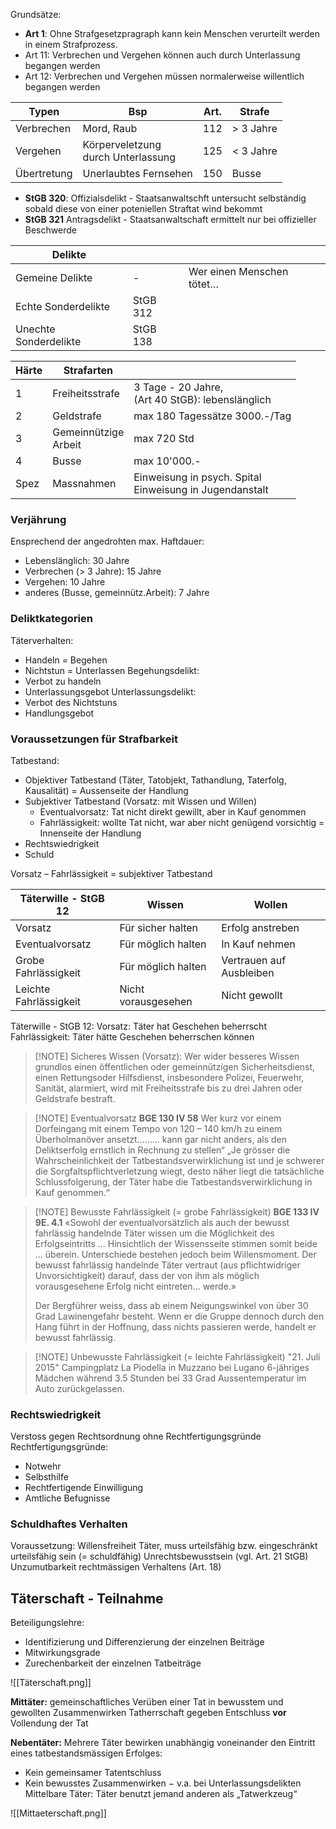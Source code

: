 Grundsätze: 
* **Art 1**: Ohne Strafgesetzpragraph kann kein Menschen verurteilt werden in einem Strafprozess.
* Art 11: Verbrechen und Vergehen können auch durch Unterlassung begangen werden
* Art 12: Verbrechen und Vergehen müssen normalerweise willentlich begangen werden

| Typen       | Bsp                                   | Art. | Strafe    |
| ----------- | ------------------------------------- | ---- | --------- |
| Verbrechen  | Mord, Raub                            | 112  | > 3 Jahre |
| Vergehen    | Körperveletzung<br>durch Unterlassung | 125  | < 3 Jahre |
| Übertretung | Unerlaubtes Fernsehen                 | 150  | Busse     |
* **StGB 320**: Offizialsdelikt - Staatsanwaltschft untersucht selbständig sobald diese von einer poteniellen Straftat wind bekommt
* **StGB 321** Antragsdelikt - Staatsanwaltschaft ermittelt nur bei offizieller Beschwerde


| Delikte               |          |                           |
| --------------------- | -------- | ------------------------- |
| Gemeine Delikte       | -        | Wer einen Menschen tötet… |
| Echte Sonderdelikte   | StGB 312 |                           |
| Unechte Sonderdelikte | StGB 138 |                           |

| Härte | Strafarten              |                                                            |
| ----- | ----------------------- | ---------------------------------------------------------- |
| 1     | Freiheitsstrafe         | 3 Tage - 20 Jahre, <br>(Art 40 StGB): lebenslänglich       |
| 2     | Geldstrafe              | max 180 Tagessätze 3000.-/Tag                              |
| 3     | Gemeinnützige<br>Arbeit | max 720 Std                                                |
| 4     | Busse                   | max 10'000.-                                               |
| Spez  | Massnahmen              | Einweisung in psych. Spital<br>Einweisung in Jugendanstalt |

### Verjährung
Ensprechend der angedrohten max. Haftdauer:
* Lebenslänglich: 30 Jahre
* Verbrechen (> 3 Jahre): 15 Jahre
* Vergehen: 10 Jahre
* anderes (Busse, gemeinnütz.Arbeit): 7 Jahre 

### Deliktkategorien

Täterverhalten:
* Handeln = Begehen
* Nichtstun = Unterlassen
Begehungsdelikt:
* Verbot zu handeln
* Unterlassungsgebot
Unterlassungsdelikt:
* Verbot des Nichtstuns
* Handlungsgebot

### Voraussetzungen für Strafbarkeit

Tatbestand:
* Objektiver Tatbestand (Täter, Tatobjekt, Tathandlung, Taterfolg, Kausalität) = Aussenseite der Handlung
* Subjektiver Tatbestand (Vorsatz: mit Wissen und Willen)
	* Eventualvorsatz: Tat nicht direkt gewillt, aber in Kauf genommen
	* Fahrlässigkeit: wollte Tat nicht, war aber nicht genügend vorsichtig = Innenseite der Handlung
* Rechtswiedrigkeit
* Schuld



Vorsatz – Fahrlässigkeit = subjektiver Tatbestand

| Täterwille - StGB 12   | Wissen              | Wollen                   |
| ---------------------- | ------------------- | ------------------------ |
| Vorsatz                | Für sicher halten   | Erfolg anstreben         |
| Eventualvorsatz        | Für möglich halten  | In Kauf nehmen           |
| Grobe Fahrlässigkeit   | Für möglich halten  | Vertrauen auf Ausbleiben |
| Leichte Fahrlässigkeit | Nicht vorausgesehen | Nicht gewollt            |

Täterwille - StGB 12:
Vorsatz: Täter hat Geschehen beherrscht
Fahrlässigkeit: Täter hätte Geschehen beherrschen können

> [!NOTE] Sicheres Wissen (Vorsatz):
> Wer wider besseres Wissen grundlos einen öffentlichen oder gemeinnützigen Sicherheitsdienst, einen Rettungsoder Hilfsdienst, insbesondere Polizei, Feuerwehr, Sanität, alarmiert, wird mit Freiheitsstrafe bis zu drei Jahren oder Geldstrafe bestraft.

> [!NOTE] Eventualvorsatz
> **BGE 130 IV 58** Wer kurz vor einem Dorfeingang mit einem Tempo von 120 – 140 km/h zu einem Überholmanöver ansetzt……… kann gar nicht anders, als den Deliktserfolg ernstlich in Rechnung zu stellen“ 
> „Je grösser die Wahrscheinlichkeit der Tatbestandsverwirklichung ist und je schwerer die Sorgfaltspflichtverletzung wiegt, desto näher liegt die tatsächliche Schlussfolgerung, der Täter habe die Tatbestandsverwirklichung in Kauf genommen.“
> 

> [!NOTE]  Bewusste Fahrlässigkeit (= grobe Fahrlässigkeit)
> **BGE 133 IV 9E. 4.1** «Sowohl der eventualvorsätzlich als auch der bewusst fahrlässig handelnde Täter wissen um die Möglichkeit des Erfolgseintritts ... Hinsichtlich der Wissensseite stimmen somit beide ... überein. Unterschiede bestehen jedoch beim Willensmoment. Der bewusst fahrlässig handelnde Täter vertraut (aus pflichtwidriger Unvorsichtigkeit) darauf, dass der von ihm als möglich vorausgesehene Erfolg nicht eintreten... werde.»
> 
> Der Bergführer weiss, dass ab einem Neigungswinkel von über 30 Grad Lawinengefahr besteht. Wenn er die Gruppe dennoch durch den Hang führt in der Hoffnung, dass nichts passieren werde, handelt er bewusst fahrlässig.

> [!NOTE] Unbewusste Fahrlässigkeit (= leichte Fahrlässigkeit)
> "21. Juli 2015" Campingplatz La Piodella in Muzzano bei Lugano 6-jähriges Mädchen während 3.5 Stunden bei 33 Grad Aussentemperatur im Auto zurückgelassen.

### Rechtswiedrigkeit
Verstoss gegen Rechtsordnung ohne Rechtfertigungsgründe Rechtfertigungsgründe: 
- Notwehr 
- Selbsthilfe 
- Rechtfertigende Einwilligung
- Amtliche Befugnisse

### Schuldhaftes Verhalten
Voraussetzung: Willensfreiheit 
Täter, muss urteilsfähig bzw. eingeschränkt urteilsfähig sein (= schuldfähig) 
Unrechtsbewusstsein (vgl. Art. 21 StGB) 
Unzumutbarkeit rechtmässigen Verhaltens (Art. 18)


## Täterschaft - Teilnahme

Beteiligungslehre: 
- Identifizierung und Differenzierung der einzelnen Beiträge
- Mitwirkungsgrade
- Zurechenbarkeit der einzelnen Tatbeiträge

![[Täterschaft.png]]

**Mittäter:** gemeinschaftliches Verüben einer Tat in bewusstem und gewollten Zusammenwirken
Tatherrschaft gegeben 
Entschluss **vor** Vollendung der Tat

**Nebentäter:** Mehrere Täter bewirken unabhängig voneinander den Eintritt eines tatbestandsmässigen Erfolges: 
* Kein gemeinsamer Tatentschluss 
* Kein bewusstes Zusammenwirken − v.a. bei Unterlassungsdelikten  
Mittelbare Täter: Täter benutzt jemand anderen als „Tatwerkzeug“

![[Mittaeterschaft.png]]